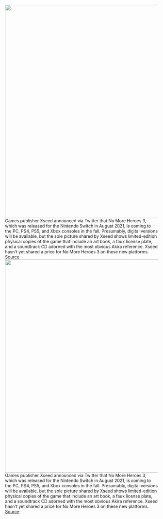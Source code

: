 <img src='https://cdn.vox-cdn.com/thumbor/RF_1wnVnXaBydIQhGCZMahB0pos=/0x0:1280x720/1200x800/filters:focal(538x258:742x462)/cdn.vox-cdn.com/uploads/chorus_image/image/70754993/02_Boss2.0.jpg' width='700px' /><br/>
Games publisher Xseed announced via Twitter that No More Heroes 3, which was released for the Nintendo Switch in August 2021, is coming to the PC, PS4, PS5, and Xbox consoles in the fall. Presumably, digital versions will be available, but the sole picture shared by Xseed shows limited-edition physical copies of the game that include an art book, a faux license plate, and a soundtrack CD adorned with the most obvious Akira reference. Xseed hasn't yet shared a price for No More Heroes 3 on these new platforms.
<a href='https://www.theverge.com/2022/4/15/23027318/no-more-heroes-3-pc-playstation-5-xbox-series-x-s-consoles-fall-2022'> Source <a/><img src='https://cdn.vox-cdn.com/thumbor/RF_1wnVnXaBydIQhGCZMahB0pos=/0x0:1280x720/1200x800/filters:focal(538x258:742x462)/cdn.vox-cdn.com/uploads/chorus_image/image/70754993/02_Boss2.0.jpg' width='700px' /><br/>
Games publisher Xseed announced via Twitter that No More Heroes 3, which was released for the Nintendo Switch in August 2021, is coming to the PC, PS4, PS5, and Xbox consoles in the fall. Presumably, digital versions will be available, but the sole picture shared by Xseed shows limited-edition physical copies of the game that include an art book, a faux license plate, and a soundtrack CD adorned with the most obvious Akira reference. Xseed hasn't yet shared a price for No More Heroes 3 on these new platforms.
<a href='https://www.theverge.com/2022/4/15/23027318/no-more-heroes-3-pc-playstation-5-xbox-series-x-s-consoles-fall-2022'> Source <a/>